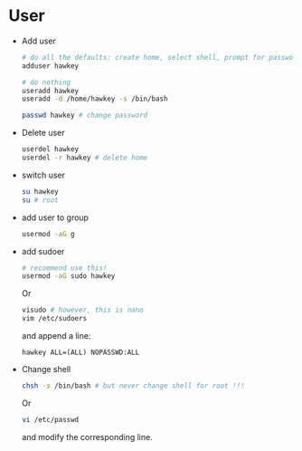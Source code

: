 # User

* Add user

  ```bash
  # do all the defaults: create home, select shell, prompt for password.
  adduser hawkey
  
  # do nothing
  useradd hawkey
  useradd -d /home/hawkey -s /bin/bash 
  
  passwd hawkey # change password
  ```

  

* Delete user

  ```bash
  userdel hawkey
  userdel -r hawkey # delete home
  ```

  

* switch user

  ```bash
  su hawkey
  su # root
  ```

* add user to group

  ```bash
  usermod -aG g
  ```

  

* add sudoer

  ```bash
  # recommend use this!
  usermod -aG sudo hawkey
  ```

  Or

  ```bash
  visudo # however, this is nano
  vim /etc/sudoers
  ```

  and append a line:

  ```
  hawkey ALL=(ALL) NOPASSWD:ALL
  ```

  

* Change shell

  ```bash
  chsh -s /bin/bash # but never change shell for root !!!
  ```

  Or 

  ```bash
  vi /etc/passwd
  ```

  and modify the corresponding line.